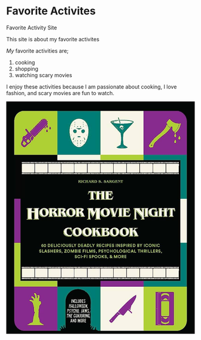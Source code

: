 # Favorite Activites
Favorite Activity Site

This site is about my favorite activites

*My* favorite activities are;
1. cooking
2. shopping  
3. watching scary movies

I enjoy these activities because I am passionate about cooking, I love fashion, and scary movies are fun to watch.


![Movie Night Picture](GITHUB.jpeg)

